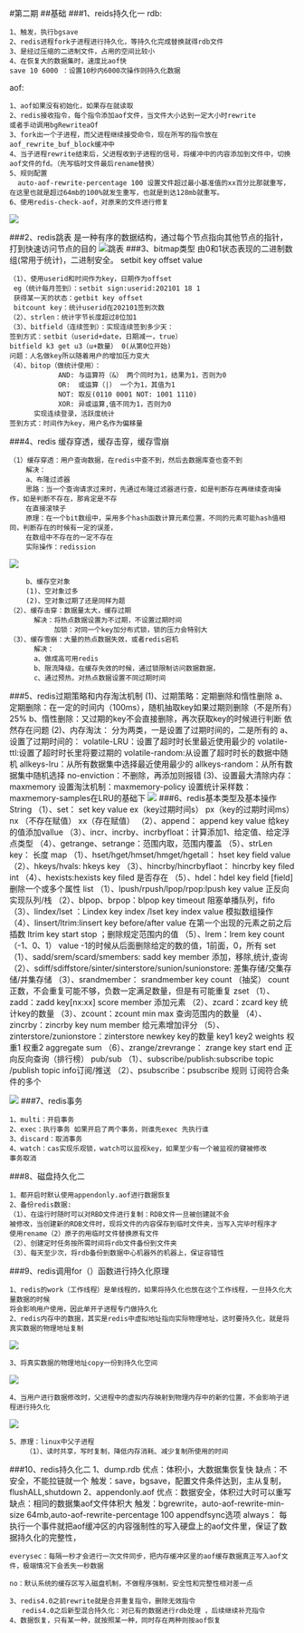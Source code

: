 #第二期
##基础
###1、reids持久化一
rdb:

    1、触发，执行bgsave
    2、redis进程fork子进程进行持久化，等持久化完成替换就得rdb文件
    3、是经过压缩的二进制文件，占用的空间比较小
    4、在恢复大的数据集时，速度比aof快
    save 10 6000 ：设置10秒内6000次操作则持久化数据
aof:

    1、aof如果没有初始化，如果存在就读取
    2、redis接收指令，每个指令添加aof文件，当文件大小达到一定大小时rewrite
    或者手动调用bgRewriteaOf
    3、fork出一个子进程，而父进程继续接受命令，现在所写的指令放在aof_rewrite_buf_block缓冲中
    4、当子进程rewrite结束后，父进程收到子进程的信号，将缓冲中的内容添加到文件中，切换aof文件的fd。（先写临时文件最后rename替换）
    5、规则配置
      auto-aof-rewrite-percentage 100 设置文件超过最小基准值的xx百分比那就重写，在这里也就是超过64mb的100%就发生重写，也就是到达128mb就重写。
    6、使用redis-check-aof，对原来的文件进行修复  
   ![](/image/redis4.png) 
     
###2、redis跳表
是一种有序的数据结构，通过每个节点指向其他节点的指针，打到快速访问节点的目的
![跳表](/image/skipList.png)
###3、bitmap类型
由0和1状态表现的二进制数组(常用于统计)，二进制安全。
setbit key offset value

    （1）、使用userid和时间作为key，日期作为offset
     eg（统计每月签到）：setbit sign:userid:202101 18 1
     获得某一天的状态：getbit key offset
     bitcount key：统计userid在202101签到次数
    （2）、strlen：统计字节长度超过8位加1
    （3）、bitfield（连续签到）：实现连续签到多少天： 
    签到方式：setbit（userid+date，日期减一，true）
    bitfield k3 get u3（u+数量） 0(从第0位开始)
    问题：人名做key所以随着用户的增加压力变大
    （4）、bitop（做统计使用）：
                AND: 与运算符（&） 两个同时为1，结果为1，否则为0  
                OR:  或运算（|） 一个为1，其值为1
                NOT: 取反(0110 0001 NOT: 1001 1110)
                XOR: 异或运算,值不同为1，否则为0
          实现连续登录，活跃度统计
    签到方式：时间作为key，用户名作为偏移量  
###4、redis 缓存穿透，缓存击穿，缓存雪崩
        
    （1）缓存穿透：用户查询数据，在redis中查不到，然后去数据库查也查不到
        解决：
        a、布隆过滤器
        思路：当一个查询请求过来时，先通过布隆过滤器进行查，如是判断存在再继续查询操作，如是判断不存在，那肯定是不存
        在直接滚犊子
        原理：在一个bit数组中，采用多个hash函数计算元素位置，不同的元素可能hash值相同，判断存在的时候有一定的误差，
        在数组中不存在的一定不存在
        实际操作：redission
![](/image/redis1.png) 
                        
        b、缓存空对象
        (1)、空对象过多
        (2)、空对象过期了还是同样为题  
    （2）、缓存击穿：数据量太大，缓存过期
          解决：将热点数据设置为不过期，不设置过期时间
               加锁：对同一个key加分布式锁，锁的压力会特别大
    （3）、缓存雪崩：大量的热点数据失效，或者redis宕机
          解决：
          a、做成高可用redis
          b、限流降级，在缓存失效的时候，通过锁限制访问数据数据，
          c、通过预热，对热点数据设置不同过期时间
###5、redis过期策略和内存淘汰机制
    (1)、过期策略：定期删除和惰性删除
        a、定期删除：在一定的时间内（100ms），随机抽取key如果过期则删除（不是所有）25%
        b、惰性删除：又过期的key不会直接删除，再次获取key的时候进行判断
        依然存在问题
    (2)、内存淘汰： 分为两类，一是设置了过期时间的，二是所有的
        a、设置了过期时间的：
        volatile-LRU：设置了超时时长里最近使用最少的
        volatile-ttl:设置了超时时长里将要过期的
        volatile-random:从设置了超时时长的数据中随机
        allkeys-lru：从所有数据集中选择最近使用最少的
        allkeys-random：从所有数据集中随机选择
        no-enviction：不删除，再添加则报错
    (3)、设置最大清除内存：maxmemory
         设置淘汰机制：maxmemory-policy
         设置统计采样数：maxmemory-samples在LRU的基础下
![](/image/redis2.png)
###6、redis基本类型及基本操作
    String
    （1）、set： set key value ex（key过期时间s） px（key的过期时间ms） nx （不存在赋值） xx（存在赋值）
    （2）、append： append key value 给key的值添加vallue
    （3）、incr、incrby、incrbyfloat：计算添加1、给定值、给定浮点类型
    （4）、getrange、setrange：范围内取，范围内覆盖
    （5）、strLen key： 长度 
    map
    （1）、hset/hget/hmset/hmget/hgetall： hset key field value 
    （2）、hkeys/hvals: hkeys key
    （3）、hincrby/hincrbyflaot： hincrby key filed int
    （4）、hexists:hexists key filed 是否存在
    （5）、hdel：hdel key field [field] 删除一个或多个属性
    list
    （1）、lpush/rpush/lpop/rpop:lpush key value 正反向实现队列/栈
    （2）、blpop、brpop：blpop key timeout 阻塞单播队列，fifo
    （3）、lindex/lset ：Lindex key index /lset key index value 模拟数组操作
    （4）、linsert/ltrim:linsert key before/after value 在第一个出现的元素之前之后插数
          ltrim key start stop ；删除规定范围内的值
    （5）、lrem：lrem key count（-1、0、1） value 
          -1的时候从后面删除给定的数的值，1前面，0，所有
    set
    （1）、sadd/srem/scard/smembers: sadd key member 添加，移除,统计,查询
    （2）、sdiff/sdiffstore/sinter/sinterstore/sunion/sunionstore:
           差集存储/交集存储/并集存储
    （3）、srandmember： srandmember key count （抽奖）
            count正数，不会重复可能不够，负数一定满足数量，但是有可能重复
    zset
    （1）、zadd：zadd key[nx:xx] score member 添加元素
    （2）、zcard：zcard key 统计key的数量
    （3）、zcount：zcount min max 查询范围内的数量
    （4）、zincrby：zincrby key num member 给元素增加评分
    （5）、zinterstore/zunionstore：zinterstore  newkey key的数量 key1 key2
     weights 权重1 权重2 aggregate sum
    （6）、zrange/zrevrange： zrange key start end 正向反向查询（排行榜）
    pub/sub
    （1）、subscribe/publish:subscribe topic /publish topic info订阅/推送
    （2）、psubscribe：psubscribe 规则 订阅符合条件的多个
    
   ![](/image/redis3.png)
###7、redis事务
    
    1、multi：开启事务
    2、exec：执行事务 如果开启了两个事务，则谁先exec 先执行谁
    3、discard：取消事务
    4、watch：cas实现乐观锁，watch可以监视key，如果至少有一个被监视的键被修改
    事务取消  
###8、磁盘持久化二
    
    1、都开启时默认使用appendonly.aof进行数据恢复
    2、备份redis数据:
    （1）、在运行时随时可以对RBD文件进行复制：RDB文件一旦被创建就不会
    被修改，当创建新的RDB文件时，现将文件的内容保存到临时文件夹，当写入完毕时程序才
    使用rename（2）原子的用临时文件替换原有文件
    （2）、创建定时任务按所需时间将rdb文件备份到文件夹
    （3）、每天至少次，将rdb备份到数据中心机器外的机器上，保证容错性
###9、redis调用for（）函数进行持久化原理

    1、redis的work（工作线程）是单线程的，如果将持久化也放在这个工作线程，一旦持久化大量数据的时候
    将会影响用户使用，因此单开子进程专门做持久化
    2、redis内存中的数据，其实是redis中虚拟地址指向实际物理地址，这时要持久化，就是将真实数据的物理地址复制
![](/image/redis5.png)    
    
    3、将真实数据的物理地址copy一份到持久化空间
![](/image/redis6.png)
    
    4、当用户进行数据修改时，父进程中的虚拟内存映射到物理内存中的新的位置，不会影响子进程进行持久化
![](/image/redis7.png)

    5、原理：linux中父子进程
        （1）、读时共享，写时复制，降低内存消耗、减少复制所使用的时间
###10、redis持久化二
    1、dump.rdb
    优点：体积小，大数据集恢复快
    缺点：不安全，不能拉链就一个
    触发：save，bgsave，配置文件条件达到，主从复制，flushALL,shutdown
    2、appendonly.aof
    优点：数据安全，体积过大时可以重写
    缺点：相同的数据集aof文件体积大
    触发：bgrewrite，auto-aof-rewrite-min-size 64mb,auto-aof-rewrite-percentage 100
    appendfsync选项
    always： 每执行一个事件就把aof缓冲区的内容强制性的写入硬盘上的aof文件里，保证了数据持久化的完整性，
    
    everysec：每隔一秒才会进行一次文件同步，把内存缓冲区里的aof缓存数据真正写入aof文件，极端情况下会丢失一秒数据
    
    no：默认系统的缓存区写入磁盘机制，不做程序强制，安全性和完整性相对差一点
    
    3、redis4.0之前rewrite就是合并重复指令，删除无效指令 
       redis4.0之后新型混合持久化：对已有的数据进行rdb处理 ，后续继续补充指令
    4、数据恢复，只有某一种，就按照某一种，同时存在两种则按aof恢复
         
       
   
         

    




               
                
           
       
   

      

    